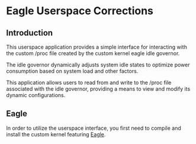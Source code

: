 # Eagle Userspace Corrections

## Introduction
This userspace application provides a simple interface for interacting with the custom /proc file created by the custom kernel eagle idle governor.

The idle governor dynamically adjusts system idle states to optimize power consumption based on system load and other factors. 

This application allows users to read from and write to the /proc file associated with the idle governor, providing a means to view and modify its dynamic configurations.

## Eagle
In order to utilize the userspace interface, you first need to compile and install the custom kernel featuring [Eagle](https://github.com/sploityx/linux/tree/sys-gov).
